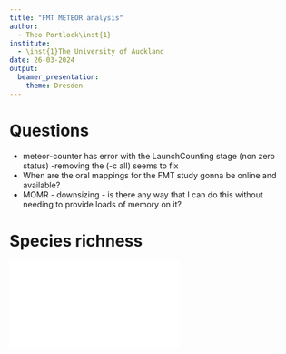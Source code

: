 ```yaml
--- 
title: "FMT METEOR analysis"
author:
  - Theo Portlock\inst{1}
institute:
  - \inst{1}The University of Auckland
date: 26-03-2024
output: 
  beamer_presentation:
    theme: Dresden
---
```


# Questions
* meteor-counter has error with the LaunchCounting stage (non zero status) -removing the (-c all) seems to fix
* When are the oral mappings for the FMT study gonna be online and available?
* MOMR - downsizing - is there any way that I can do this without needing to provide loads of memory on it?

# Species richness
![](/home/theo/postdoc/data/FMT/FMT_analysis/results/species_richness.pdf)
